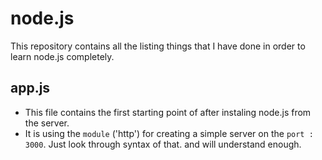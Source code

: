 # node.js
This repository contains all the listing things that I have done in order to learn node.js completely.

## app.js 
* This file contains the first starting point of after instaling node.js from the server.
* It is using the `module` ('http') for creating a simple server on the `port : 3000`. Just look through syntax of that. and will understand enough.
